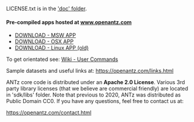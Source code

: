 
LICENSE.txt is in the <a href="https://github.com/openantz/antz/tree/master/doc">'doc' folder</a>.

#### Pre-compiled apps hosted at www.openantz.com
- <a href="https://openantz/download/msw/">DOWNLOAD - MSW APP</a>
- <a href="https://openantz/download/osx/">DOWNLOAD - OSX APP</a>
- <a href="https://openantz/download/linux/">DOWNLOAD - Linux APP (old)</a>

To get orientated see: <a href="https://github.com/openantz/antz/wiki/User-Commands/">Wiki - User Commands</a>

Sample datasets and useful links at: https://openantz.com/links.html

ANTz core code is distributed under an **Apache 2.0 License**. Various 3rd party library licenses (that we believe are commercial friendly) are located in 'sdk/libs' folder. Note that previous to 2020, ANTz was distributed as Public Domain CC0. If you have any questions, feel free to contact us at:

https://openantz.com/contact.html

